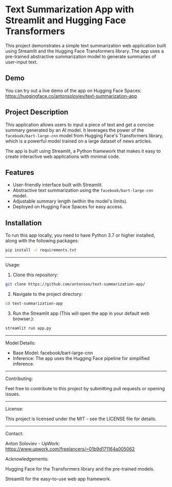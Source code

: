 # Text Summarization App with Streamlit and Hugging Face Transformers

This project demonstrates a simple text summarization web application built using Streamlit and the Hugging Face Transformers library. The app uses a pre-trained abstractive summarization model to generate summaries of user-input text.

## Demo

You can try out a live demo of the app on Hugging Face Spaces: https://huggingface.co/antonsoloviev/text-summarization-app

## Project Description

This application allows users to input a piece of text and get a concise summary generated by an AI model. It leverages the power of the `facebook/bart-large-cnn` model from Hugging Face's Transformers library, which is a powerful model trained on a large dataset of news articles.

The app is built using Streamlit, a Python framework that makes it easy to create interactive web applications with minimal code.

## Features

*   User-friendly interface built with Streamlit.
*   Abstractive text summarization using the `facebook/bart-large-cnn` model.
*   Adjustable summary length (within the model's limits).
*   Deployed on Hugging Face Spaces for easy access.

## Installation

To run this app locally, you need to have Python 3.7 or higher installed, along with the following packages:

```bash
pip install -r requirements.txt
```

------------------

Usage:

1) Clone this repository:

```bash
git clone https://github.com/antonsoo/text-summarization-app/
```

2) Navigate to the project directory:

```bash
cd text-summarization-app
```

3) Run the Streamlit app (This will open the app in your default web browser.):

```bash
streamlit run app.py
```

------------------

Model Details:

- Base Model: facebook/bart-large-cnn
- Inference: The app uses the Hugging Face pipeline for simplified inference.

------------------

Contributing:

Feel free to contribute to this project by submitting pull requests or opening issues.

------------------

License:

This project is licensed under the MIT - see the LICENSE file for details.

------------------

Contact:

Anton Soloviev - UpWork: https://www.upwork.com/freelancers/~01b9d171164a005062

Acknowledgements:

Hugging Face for the Transformers library and the pre-trained models.

Streamlit for the easy-to-use web app framework.
